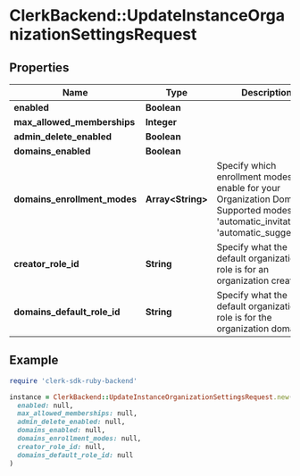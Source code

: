 # ClerkBackend::UpdateInstanceOrganizationSettingsRequest

## Properties

| Name | Type | Description | Notes |
| ---- | ---- | ----------- | ----- |
| **enabled** | **Boolean** |  | [optional] |
| **max_allowed_memberships** | **Integer** |  | [optional] |
| **admin_delete_enabled** | **Boolean** |  | [optional] |
| **domains_enabled** | **Boolean** |  | [optional] |
| **domains_enrollment_modes** | **Array&lt;String&gt;** | Specify which enrollment modes to enable for your Organization Domains. Supported modes are &#39;automatic_invitation&#39; &amp; &#39;automatic_suggestion&#39;. | [optional] |
| **creator_role_id** | **String** | Specify what the default organization role is for an organization creator. | [optional] |
| **domains_default_role_id** | **String** | Specify what the default organization role is for the organization domains. | [optional] |

## Example

```ruby
require 'clerk-sdk-ruby-backend'

instance = ClerkBackend::UpdateInstanceOrganizationSettingsRequest.new(
  enabled: null,
  max_allowed_memberships: null,
  admin_delete_enabled: null,
  domains_enabled: null,
  domains_enrollment_modes: null,
  creator_role_id: null,
  domains_default_role_id: null
)
```

